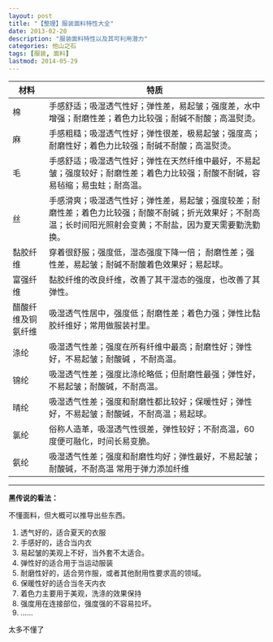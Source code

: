 ```yaml
---
layout: post
title: "【整理】服装面料特性大全"
date: 2013-02-20
description: "服装面料特性以及其可利用潜力"
categories: 他山之石
tags: [服装, 面料]
lastmod: 2014-05-29
--- 
```


| 材料 |  特质 |
| --- | --- |
| 棉   |     手感舒适；吸湿透气性好；弹性差，易起皱；强度差，水中增强；耐磨性差；着色力比较强；耐碱不耐酸；高温熨烫。 |
| 麻    |    手感粗糙；吸湿透气性好；弹性很差，极易起皱；强度高；耐磨性好；着色力比较强；耐碱不耐酸；高温熨烫。 |
| 毛     |   手感舒适；吸湿透气性好；弹性在天然纤维中最好，不易起皱；强度较好；耐磨性差；着色力比较强；耐酸不耐碱，容易毡缩；易虫蛀；耐高温。
| 丝     |   手感滑爽；吸湿透气性好；弹性差，易起皱；强度较差；耐磨性差；着色力比较强；耐酸不耐碱；折光效果好；不耐高温；长时间阳光照射会变黄；不耐盐，因为夏天需要勤洗勤换。 |
| 黏胶纤维    |    穿着很舒服；强度低，湿态强度下降一倍； 耐磨性差；强性差，易起皱；耐碱不耐酸着色效果好；易起球。 |
| 富强纤维    |    黏胶纤维的改良纤维，改善了其干湿态的强度，也改善了其弹性。 |
| 醋酸纤维及铜氨纤维    |    吸湿透气性居中，强度低；耐磨性差；着色力强；弹性比黏胶纤维好；常用做服装衬里。 |
| 涤纶   |     吸湿透气性差；强度在所有纤维中最高；耐磨性好；弹性好，不易起皱；耐酸碱 ，不耐高温。 |
| 锦纶   |     吸湿透气性差；强度比涤纶略低；但耐磨性最强；弹性好，不易起皱；耐酸碱，不耐高温。 |
| 晴纶   |     吸湿透气性差；强度和耐磨性都比较好；保暖性好；弹性好，不易起皱；耐酸碱，不耐高温；易起球。   |
| 氯纶   |     俗称人造革，吸湿透气性很差，弹性较好；不耐高温，60度便可融化，时间长易变脆。 |
| 氨纶    |    吸湿透气性差；强度和耐磨性均好；弹性最好，不易起皱；耐酸碱，不耐高温  常用于弹力添加纤维 |


-------------------------------------------------------------------------------

**黑传说的看法：**

不懂面料，但大概可以推导出些东西。

1. 透气好的，适合夏天的衣服
2. 手感好的，适合当内衣
3. 易起皱的美观上不好，当外套不太适合。
4. 弹性好的适合用于当运动服装
5. 耐磨性好的，适合劳作服，或者其他耐用性要求高的领域。
6. 保暖性好的适合当冬天内衣
7. 着色力主要用于美观，洗涤的效果保持
8. 强度用在连接部位，强度强的不容易拉坏。
9. ……

太多不懂了
